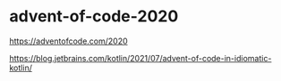 # advent-of-code-2020

https://adventofcode.com/2020 

https://blog.jetbrains.com/kotlin/2021/07/advent-of-code-in-idiomatic-kotlin/